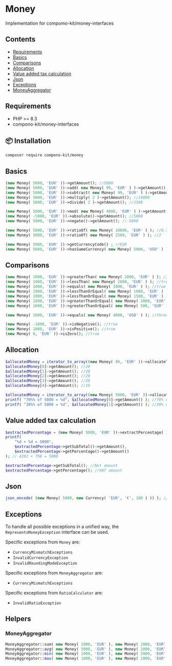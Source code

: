 # Money

Implementation for compomo-kit/money-interfaces

## Contents

* [Requirements](#requirements)
* [Basics](#basics)
* [Comparisons](#comparisons)
* [Allocation](#allocation)
* [Value added tax calculation](#value-added-tax-calculation)
* [Json](#json)
* [Exceptions](#exceptions)
* [MoneyAggregator](#moneyaggregator)


## Requirements

* PHP >= 8.3
* compono-kit/money-interfaces

## 📦 Installation

```bash
composer require compono-kit/money
```


## Basics

````PHP
(new Money( 5000, 'EUR' ))->getAmount(); //5000
(new Money( 5000, 'EUR' ))->add( new Money( 99, 'EUR' ) )->getAmount(); //5099
(new Money( 5000, 'EUR' ))->subtract( new Money( 99, 'EUR' ) )->getAmount(); //4901
(new Money( 5000, 'EUR' ))->multiply( 2 )->getAmount(); //10000
(new Money( 5000, 'EUR' ))->divide( 2 )->getAmount(); //2500

(new Money( 5000, 'EUR' ))->mod( new Money( 4000, 'EUR' ) )->getAmount(); //1000
(new Money( -5000, 'EUR' ))->absolute()->getAmount(); //5000
(new Money( 5000, 'EUR' ))->negate()->getAmount(); //-5000

(new Money( 5000, 'EUR' ))->ratioOf( new Money( 10000, 'EUR' ) ); //0.5
(new Money( 5000, 'EUR' ))->ratioOf( new Money( 2500, 'EUR' ) ); //2

(new Money( 5000, 'EUR' ))->getCurrencyCode() ; //EUR
(new Money( 5000, 'EUR' ))->hasSameCurrency( new Money( 5000, 'USD' ) ) ; //false
````

## Comparisons

````PHP
(new Money( 1000, 'EUR' ))->greaterThan( new Money( 2000, 'EUR' ) ); //false
(new Money( 1000, 'EUR' ))->lessThan( new Money( 2000, 'EUR' ) ); //true
(new Money( 1000, 'EUR' ))->equals( new Money( 1000, 'EUR' ) ); //true
(new Money( 1000, 'EUR' ))->lessThanOrEqual( new Money( 1000, 'EUR' ) ); //true
(new Money( 1000, 'EUR' ))->lessThanOrEqual( new Money( 1500, 'EUR' ) ); //true
(new Money( 1000, 'EUR' ))->greaterThanOrEqual( new Money( 1000, 'EUR' ) ); //true
(new Money( 1000, 'EUR' ))->greaterThanOrEqual( new Money( 500, 'EUR' ) ); //true

(new Money( 1000, 'EUR' ))->equals( new Money( 4000, 'USD' ) ); //throws CurrencyMismatchException
````

````PHP
(new Money( -1000, 'EUR' ))->isNegative(); //true
(new Money( 1000, 'EUR' ))->isPositive(); //true
(new Money( 0, 'EUR' ))->isZero(); //true
````

## Allocation

````PHP
$allocatedMoney = iterator_to_array((new Money( 99, 'EUR' ))->allocateToTargets( 5 ));
$allocatedMoney[0]->getAmount(); //20
$allocatedMoney[1]->getAmount(); //20
$allocatedMoney[2]->getAmount(); //20
$allocatedMoney[3]->getAmount(); //20
$allocatedMoney[4]->getAmount(); //19

$allocatedMoney = iterator_to_array((new Money( 5000, 'EUR' ))->allocateByRatios( [ 70, 30 ] ));
printf( "70%% of 5000 = %d", $allocatedMoney[0]->getAmount() ); //70% of 5000 = 3500
printf( "30%% of 5000 = %d", $allocatedMoney[1]->getAmount() ); //30% of 5000 = 1500
````

## Value added tax calculation

````PHP
$extractedPercentage = (new Money( 5000, 'EUR' ))->extractPercentage( 19 ); //19% VAT rate, 5000 = Gross amount
printf(
	"%d + %d = 5000",
	$extractedPercentage->getSubTotal()->getAmount(),
	$extractedPercentage->getPercentage()->getAmount()
); // 4202 + 798 = 5000

$extractedPercentage->getSubTotal(); //Net amount
$extractedPercentage->getPercentage(); //VAT amount
````

## Json

````PHP
json_encode( (new Money( 5000, new Currency( 'EUR', '€', 100 ) )) ); //{ "amount": "5000", "currency": { "iso-code": "EUR", "symbol": "€", "minor-unit-factor": 100, "minor-unit": 2 } }
````

## Exceptions

To handle all possible exceptions in a unified way, the `RepresentsMoneyException` interface can be used.

Specific exceptions from `Money` are:

* `CurrencyMismatchExceptions`
* `InvalidCurrencyException`
* `InvalidRoundingModeException`

Specific exceptions from `MoneyAggregator` are:

* `CurrencyMismatchExceptions`

Specific exceptions from `RatioCalculator` are:

* `InvalidRatioException`

## Helpers

### MoneyAggregator

````PHP
MoneyAggregator::sum( new Money( 1000, 'EUR' ), new Money( 2000, 'EUR' ), new Money( 4000, 'EUR' ) )->getAmount(); //7000
MoneyAggregator::avg( new Money( 5000, 'EUR' ), new Money( 2000, 'EUR' ), new Money( 8000, 'EUR' ) )->getAmount(); //3000
MoneyAggregator::min( new Money( 1000, 'EUR' ), new Money( 2000, 'EUR' ), new Money( 4000, 'EUR' ) )->getAmount(); //1000
MoneyAggregator::max( new Money( 1000, 'EUR' ), new Money( 2000, 'EUR' ), new Money( 4000, 'EUR' ) )->getAmount(); //4000
````
